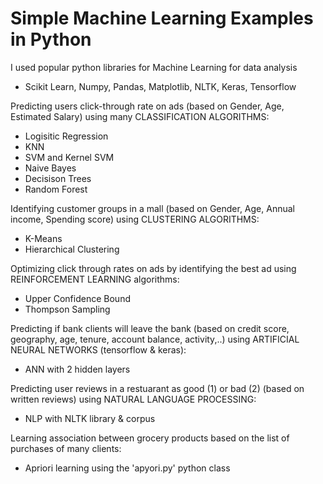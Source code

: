 Simple Machine Learning Examples in Python
===================================

I used popular python libraries for Machine Learning for data analysis
- Scikit Learn, Numpy, Pandas, Matplotlib, NLTK, Keras, Tensorflow


Predicting users click-through rate on ads (based on Gender, Age, Estimated Salary) using many CLASSIFICATION ALGORITHMS:
- Logisitic Regression
- KNN
- SVM and Kernel SVM
- Naive Bayes
- Decisison Trees
- Random Forest

Identifying customer groups in a mall (based on Gender, Age, Annual income, Spending score) using CLUSTERING ALGORITHMS:
- K-Means
- Hierarchical Clustering

Optimizing click through rates on ads by identifying the best ad using REINFORCEMENT LEARNING algorithms:
- Upper Confidence Bound
- Thompson Sampling

Predicting if bank clients will leave the bank (based on credit score, geography, age, tenure, account balance, activity,..) using ARTIFICIAL NEURAL NETWORKS (tensorflow & keras):
- ANN with 2 hidden layers 

Predicting user reviews in a restuarant as good (1) or bad (2) (based on written reviews) using NATURAL LANGUAGE PROCESSING:
- NLP with NLTK library & corpus

Learning association between grocery products based on the list of purchases of many clients:
- Apriori learning using the 'apyori.py' python class


